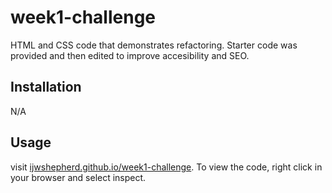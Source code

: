 # week1-challenge

HTML and CSS code that demonstrates refactoring. Starter code was provided and then edited to improve accesibility and SEO.

## Installation

N/A

## Usage

visit [ijwshepherd.github.io/week1-challenge](ijwshepherd.github.io/week1-challenge). To view the code, right click in your browser and select inspect.